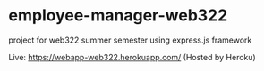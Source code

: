 # employee-manager-web322
project for web322 summer semester using express.js framework

Live: https://webapp-web322.herokuapp.com/
(Hosted by Heroku)
